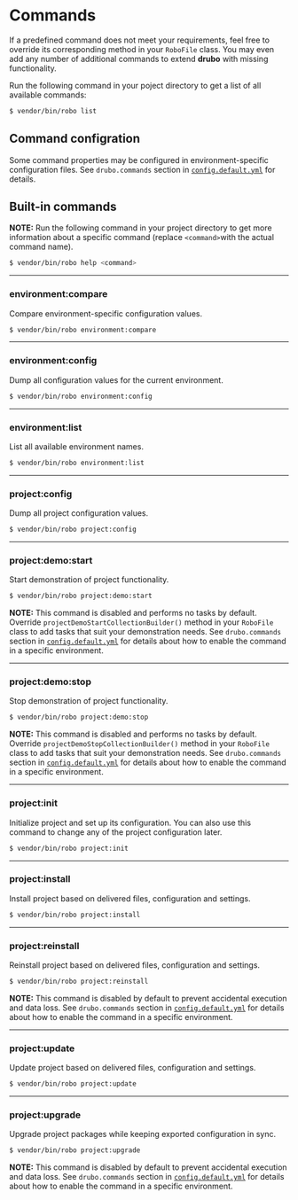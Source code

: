 # Commands

If a predefined command does not meet your requirements, feel free to override 
its corresponding method in your ```RoboFile``` class. You may even add any 
number of additional commands to extend **drubo** with missing functionality.

Run the following command in your poject directory to get a list of all 
available commands:

```bash
$ vendor/bin/robo list
```

## Command configration

Some command properties may be configured in environment-specific configuration
files. See ```drubo.commands``` section in [```config.default.yml```][config] 
for details.

## Built-in commands

**NOTE:** Run the following command in your project directory to get more 
information about a specific command (replace ```<command>```with the 
actual command name).

```bash
$ vendor/bin/robo help <command>
```

---

### environment:compare

Compare environment-specific configuration values.

```bash
$ vendor/bin/robo environment:compare
```

---

### environment:config

Dump all configuration values for the current environment.

```bash
$ vendor/bin/robo environment:config
```

---

### environment:list

List all available environment names.

```bash
$ vendor/bin/robo environment:list
```

---

### project:config

Dump all project configuration values.

```bash
$ vendor/bin/robo project:config
```

---

### project:demo:start

Start demonstration of project functionality.

```bash
$ vendor/bin/robo project:demo:start
```

**NOTE:** This command is disabled and performs no tasks by default. Override 
```projectDemoStartCollectionBuilder()``` method in your ```RoboFile``` class to 
add tasks that suit your demonstration needs. See ```drubo.commands``` section 
in [```config.default.yml```][config] for details about how to enable the 
command in a specific environment.

---

### project:demo:stop

Stop demonstration of project functionality.

```bash
$ vendor/bin/robo project:demo:stop
```

**NOTE:** This command is disabled and performs no tasks by default. Override 
```projectDemoStopCollectionBuilder()``` method in your ```RoboFile``` class to 
add tasks that suit your demonstration needs. See ```drubo.commands``` section 
in [```config.default.yml```][config] for details about how to enable the 
command in a specific environment.

---

### project:init

Initialize project and set up its configuration. You can also use this command 
to change any of the project configuration later.

```bash
$ vendor/bin/robo project:init
```

---

### project:install

Install project based on delivered files, configuration and settings.

```bash
$ vendor/bin/robo project:install
```

---

### project:reinstall

Reinstall project based on delivered files, configuration and settings.

```bash
$ vendor/bin/robo project:reinstall
```

**NOTE:** This command is disabled by default to prevent accidental execution 
and data loss. See ```drubo.commands``` section in [```config.default.yml```][config] 
for details about how to enable the command in a specific environment.

---

### project:update

Update project based on delivered files, configuration and settings.

```bash
$ vendor/bin/robo project:update
```

---

### project:upgrade

Upgrade project packages while keeping exported configuration in sync.

```bash
$ vendor/bin/robo project:upgrade
```

**NOTE:** This command is disabled by default to prevent accidental execution 
and data loss. See ```drubo.commands``` section in [```config.default.yml```][config] 
for details about how to enable the command in a specific environment.

[config]: ../config.default.yml
